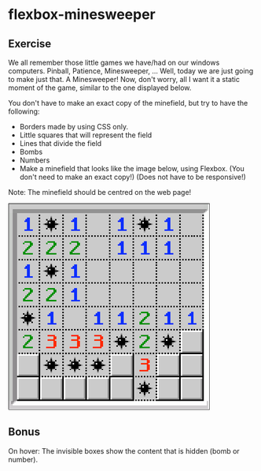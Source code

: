 # flexbox-minesweeper

## Exercise

We all remember those little games we have/had on our windows computers. Pinball, Patience, Minesweeper, ... Well, today we are just going to make just that. A Minesweeper! Now, don't worry, all I want it a static moment of the game, similar to the one displayed below.

You don't have to make an exact copy of the minefield, but try to have the following:

- Borders made by using CSS only.
- Little squares that will represent the field
- Lines that divide the field
- Bombs
- Numbers
- Make a minefield that looks like the image below, using Flexbox.
(You don't need to make an exact copy!)
(Does not have to be responsive!)

Note: The minefield should be centred on the web page!

![example](minefield.png)


## Bonus

On hover: The invisible boxes show the content that is hidden (bomb or number).